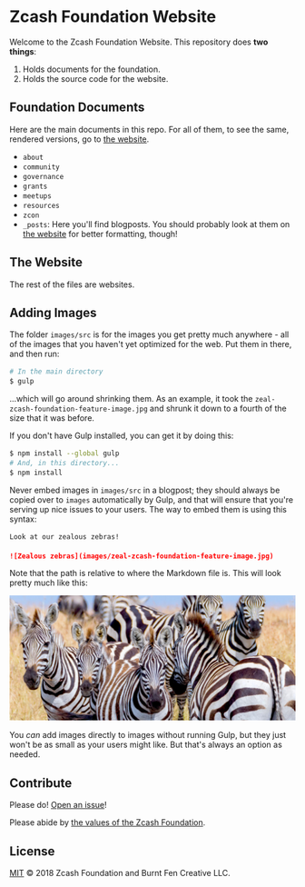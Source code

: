 # Zcash Foundation Website

Welcome to the Zcash Foundation Website. This repository does **two things**:

1. Holds documents for the foundation.
2. Holds the source code for the website.

## Foundation Documents

Here are the main documents in this repo. For all of them, to see the same, rendered versions, go to [the website](https://zfnd.io).

- `about`
- `community`
- `governance`
- `grants`
- `meetups`
- `resources`
- `zcon`
- `_posts`: Here you'll find blogposts. You should probably look at them on [the website]() for better formatting, though!

## The Website

The rest of the files are websites.

## Adding Images

The folder `images/src` is for the images you get pretty much anywhere - all of the images that you haven't yet optimized for the web. Put them in there, and then run:

```sh
# In the main directory
$ gulp
```

...which will go around shrinking them. As an example, it took the `zeal-zcash-foundation-feature-image.jpg` and shrunk it down to a fourth of the size that it was before.

If you don't have Gulp installed, you can get it by doing this:

```sh
$ npm install --global gulp
# And, in this directory...
$ npm install
```

Never embed images in `images/src` in a blogpost; they should always be copied over to `images` automatically by Gulp, and that will ensure that you're serving up nice issues to your users. The way to embed them is using this syntax:

```markdown
Look at our zealous zebras!

![Zealous zebras](images/zeal-zcash-foundation-feature-image.jpg)
```

Note that the path is relative to where the Markdown file is. This will look pretty much like this:

![Zealous zebras](images/zeal-zcash-foundation-feature-image.jpg)

You _can_ add images directly to images without running Gulp, but they just won't be as small as your users might like. But that's always an option as needed.

## Contribute

Please do! [Open an issue](https://github.com/ZcashFoundation/zfnd/issues/new)!

Please abide by [the values of the Zcash Foundation](about/values.md).

## License

[MIT](LICENSE) © 2018 Zcash Foundation and Burnt Fen Creative LLC.
